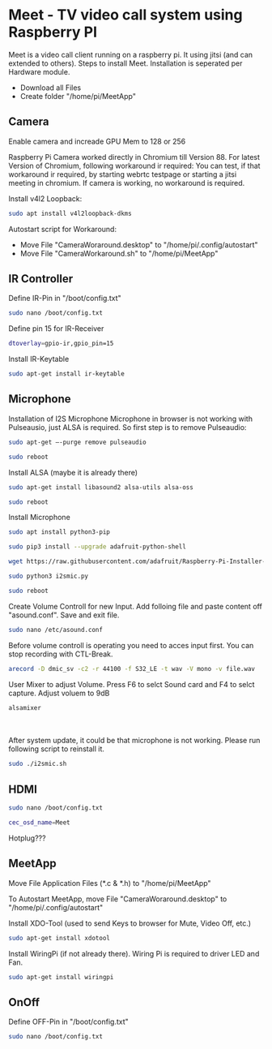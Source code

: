 # Meet - TV video call system using Raspberry PI
Meet is a video call client running on a raspberry pi. It using jitsi (and can extended to others). 
Steps to install Meet. Installation is seperated per Hardware module.
- Download all Files
- Create folder "/home/pi/MeetApp"


## Camera
Enable camera and increade GPU Mem to 128 or 256

Raspberry Pi Camera worked directly in Chromium till Version 88. For latest Version of Chromium, following workaround ir required:
You can test, if that workaround ir required, by starting webrtc testpage or starting a jitsi meeting in chromium. If camera is working, no workaround is required.

Install v4l2 Loopback:
```sh
sudo apt install v4l2loopback-dkms
```
Autostart script for Workaround:
- Move File "CameraWoraround.desktop" to "/home/pi/.config/autostart"
- Move File "CameraWorkaround.sh" to "/home/pi/MeetApp"



## IR Controller
Define IR-Pin in "/boot/config.txt"
```sh
sudo nano /boot/config.txt
```
Define pin 15 for IR-Receiver
```sh
dtoverlay=gpio-ir,gpio_pin=15
```

Install IR-Keytable
```sh
sudo apt-get install ir-keytable
```


## Microphone
Installation of I2S Microphone
Microphone in browser is not working with Pulseausio, just ALSA is required. So first step is to remove Pulseaudio:
```sh
sudo apt-get –-purge remove pulseaudio
```
```sh
sudo reboot
```
Install ALSA (maybe it is already there)
```sh
sudo apt-get install libasound2 alsa-utils alsa-oss
```
```sh
sudo reboot
```
Install Microphone
```sh
sudo apt install python3-pip
```
```sh
sudo pip3 install --upgrade adafruit-python-shell
```
```sh
wget https://raw.githubusercontent.com/adafruit/Raspberry-Pi-Installer-Scripts/master/i2smic.py
```
```sh
sudo python3 i2smic.py
```
```sh
sudo reboot
```
Create Volume Controll for new Input. Add folloing file and paste content off "asound.conf". Save and exit file.
```sh
sudo nano /etc/asound.conf
```
Before volume controll is operating you need to acces input first. You can stop recording  with CTL-Break.
```sh
arecord -D dmic_sv -c2 -r 44100 -f S32_LE -t wav -V mono -v file.wav
```
User Mixer to adjust Volume. Press F6 to selct Sound card and F4 to selct capture. Adjust voluem to 9dB
```sh
alsamixer
```
<br><br>
After system update, it could be that microphone is not working. Please run following script to reinstall it.
```sh
sudo ./i2smic.sh
```

## HDMI
```sh
sudo nano /boot/config.txt
```
```sh
cec_osd_name=Meet
```
Hotplug???

## MeetApp
 Move File Application Files (*.c & *.h) to "/home/pi/MeetApp"<br>

To Autostart MeetApp, move File "CameraWoraround.desktop" to "/home/pi/.config/autostart"

Install XDO-Tool (used to send Keys to browser for Mute, Video Off, etc.)
```sh
sudo apt-get install xdotool
```


Install WiringPi (if not already there). Wiring Pi is required to driver LED and Fan.
```sh
sudo apt-get install wiringpi
```


## OnOff
Define OFF-Pin in "/boot/config.txt"
```sh
sudo nano /boot/config.txt
```
